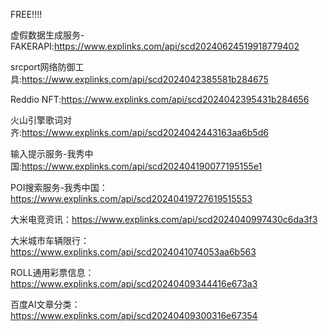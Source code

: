 FREE!!!!

虚假数据生成服务-FAKERAPI:https://www.explinks.com/api/scd20240624519918779402

srcport网络防御工具:https://www.explinks.com/api/scd2024042385581b284675

Reddio NFT:https://www.explinks.com/api/scd2024042395431b284656

火山引擎歌词对齐:https://www.explinks.com/api/scd2024042443163aa6b5d6

输入提示服务-我秀中国:https://www.explinks.com/api/scd202404190077195155e1

POI搜索服务-我秀中国：https://www.explinks.com/api/scd20240419727619515553

大米电竞资讯：https://www.explinks.com/api/scd2024040997430c6da3f3

大米城市车辆限行：https://www.explinks.com/api/scd2024041074053aa6b563

ROLL通用彩票信息：https://www.explinks.com/api/scd20240409344416e673a3

百度AI文章分类：https://www.explinks.com/api/scd20240409300316e67354
